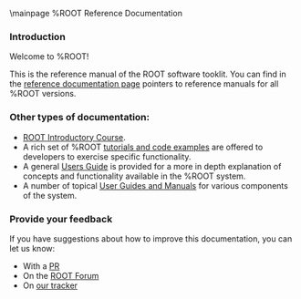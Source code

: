 \mainpage %ROOT Reference Documentation

### Introduction
Welcome to %ROOT!

This is the reference manual of the ROOT software tooklit.
You can find in the [reference documentation page](http://root.cern/guides/reference-guide) pointers to reference manuals for all %ROOT versions.

### Other types of documentation:

- [ROOT Introductory Course](https://github.com/root-project/training/tree/master/BasicCourse).
- A rich set of %ROOT [tutorials and code examples](https://root.cern/doc/master/group__Tutorials.html) are offered to developers to exercise specific functionality.
- A general [Users Guide](https://root.cern/root/htmldoc/guides/users-guide/ROOTUsersGuide.html) is provided for a more in depth explanation of concepts and functionality available in the %ROOT system.
- A number of topical [User Guides and Manuals](http://root.cern/root-user-guides-and-manuals) for various components of the system.

### Provide your feedback
If you have suggestions about how to improve this documentation, you can let us know:

- With a [PR](https://github.com/root-project/root)
- On the [ROOT Forum](https://root-forum.cern.ch)
- On [our tracker](https://sft.its.cern.ch/jira/projects/ROOT/)
